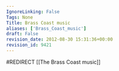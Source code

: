 ```yaml
---
IgnoreLinking: False
Tags: None
Title: Brass Coast music
aliases: ['Brass_Coast_music']
draft: False
revision_date: 2012-08-30 15:31:36+00:00
revision_id: 9421
---
```


#REDIRECT [[The Brass Coast music]]